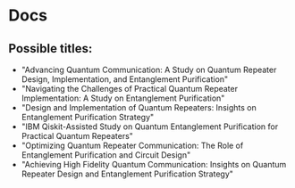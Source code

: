 # Docs

## Possible titles:
* "Advancing Quantum Communication: A Study on Quantum Repeater Design, Implementation, and Entanglement Purification"
* "Navigating the Challenges of Practical Quantum Repeater Implementation: A Study on Entanglement Purification"
* "Design and Implementation of Quantum Repeaters: Insights on Entanglement Purification Strategy"
* "IBM Qiskit-Assisted Study on Quantum Entanglement Purification for Practical Quantum Repeaters"
* "Optimizing Quantum Repeater Communication: The Role of Entanglement Purification and Circuit Design"
* "Achieving High Fidelity Quantum Communication: Insights on Quantum Repeater Design and Entanglement Purification Strategy"

